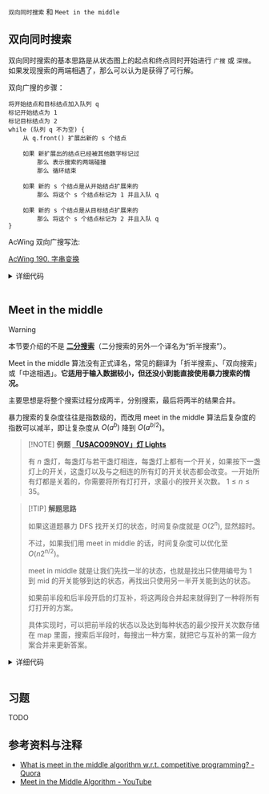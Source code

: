 `双向同时搜索` 和 `Meet in the middle`

## 双向同时搜索

双向同时搜索的基本思路是从状态图上的起点和终点同时开始进行 `广搜` 或 `深搜`。如果发现搜索的两端相遇了，那么可以认为是获得了可行解。

双向广搜的步骤：

```text
将开始结点和目标结点加入队列 q
标记开始结点为 1
标记目标结点为 2
while (队列 q 不为空) {
    从 q.front() 扩展出新的 s 个结点
  
    如果 新扩展出的结点已经被其他数字标记过
        那么 表示搜索的两端碰撞
        那么 循环结束
  
    如果 新的 s 个结点是从开始结点扩展来的
        那么 将这个 s 个结点标记为 1 并且入队 q 
    
    如果 新的 s 个结点是从目标结点扩展来的
        那么 将这个 s 个结点标记为 2 并且入队 q
}
```

AcWing 双向广搜写法:

[AcWing 190. 字串变换](https://www.acwing.com/problem/content/192/)

<details>
<summary>详细代码</summary>
<!-- tabs:start -->

##### **C++**

```cpp
int n;
string a[N], b[N];

int extend(queue<string>& q, unordered_map<string, int>& da, unordered_map<string, int>& db, string a[], string b[]) {
    for (int k = 0, sk = q.size(); k < sk; k ++ ) {
        string t = q.front();
        q.pop();

        for (int i = 0; i < t.size(); i ++ )
            for (int j = 0; j < n; j ++ )
                if (t.substr(i, a[j].size()) == a[j]) {
                    string state = t.substr(0, i) + b[j] + t.substr(i + a[j].size());
                    if (da.count(state)) continue;
                    if (db.count(state)) return da[t] + 1 + db[state];
                    da[state] = da[t] + 1;
                    q.push(state);
                }
    }

    return 11;
}

int bfs(string A, string B) {
    queue<string> qa, qb;
    unordered_map<string, int> da, db;
    qa.push(A), da[A] = 0;
    qb.push(B), db[B] = 0;

    while (qa.size() && qb.size()) {
        int t;
        if (qa.size() <= qb.size()) t = extend(qa, da, db, a, b);
        else t= extend(qb, db, da, b, a);

        if (t <= 10) return t;
    }

    return 11;
}

int main() {
    string A, B;
    cin >> A >> B;
    while (cin >> a[n] >> b[n]) n ++ ;

    int step = bfs(A, B);
    if (step > 10) puts("NO ANSWER!");
    else printf("%d\n", step);

    return 0;
}
```

##### **Python**

```python
```

<!-- tabs:end -->
</details>

<br>

## Meet in the middle

> [!WARNING]
> 
> 本节要介绍的不是 [**二分搜索**](basic/binary.md)（二分搜索的另外一个译名为“折半搜索”）。

Meet in the middle 算法没有正式译名，常见的翻译为「折半搜索」、「双向搜索」或「中途相遇」。**它适用于输入数据较小，但还没小到能直接使用暴力搜索的情况。**

主要思想是将整个搜索过程分成两半，分别搜索，最后将两半的结果合并。

暴力搜索的复杂度往往是指数级的，而改用 meet in the middle 算法后复杂度的指数可以减半，即让复杂度从 $O(a^b)$ 降到 $O(a^{b/2})$。

> [!NOTE] **例题 [「USACO09NOV」灯 Lights](https://www.luogu.com.cn/problem/P2962)**
> 
> 有 $n$ 盏灯，每盏灯与若干盏灯相连，每盏灯上都有一个开关，如果按下一盏灯上的开关，这盏灯以及与之相连的所有灯的开关状态都会改变。一开始所有灯都是关着的，你需要将所有灯打开，求最小的按开关次数。
> $1\le n\le 35$。

> [!TIP] **解题思路**
> 
> 如果这道题暴力 DFS 找开关灯的状态，时间复杂度就是 $O(2^{n})$, 显然超时。
> 
> 不过，如果我们用 meet in middle 的话，时间复杂度可以优化至 $O(n2^{n/2})$。
> 
> meet in middle 就是让我们先找一半的状态，也就是找出只使用编号为 $1$ 到 $\mathrm{mid}$ 的开关能够到达的状态，再找出只使用另一半开关能到达的状态。
> 
> 如果前半段和后半段开启的灯互补，将这两段合并起来就得到了一种将所有灯打开的方案。
> 
> 具体实现时，可以把前半段的状态以及达到每种状态的最少按开关次数存储在 map 里面，搜索后半段时，每搜出一种方案，就把它与互补的第一段方案合并来更新答案。

<details>
<summary>详细代码</summary>
<!-- tabs:start -->

##### **C++**

```cpp
```

##### **Python**

```python
```

<!-- tabs:end -->
</details>

<br>

## 习题

TODO

## 参考资料与注释

- [What is meet in the middle algorithm w.r.t. competitive programming? - Quora](https://www.quora.com/What-is-meet-in-the-middle-algorithm-w-r-t-competitive-programming)
- [Meet in the Middle Algorithm - YouTube](https://www.youtube.com/watch?v=57SUNQL4JFA)
